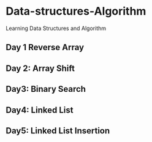 #  Data-structures-Algorithm
 Learning Data Structures and Algorithm

## Day 1 Reverse Array
## Day 2: Array Shift
## Day3: Binary Search
## Day4: Linked List
## Day5: Linked List Insertion
